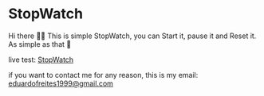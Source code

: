 # StopWatch

Hi there 👋🏼
This is simple StopWatch, you can Start it, pause it and Reset it. As simple as that 😬

live test: [StopWatch](https://edderest-production.up.railway.app)

if you want to contact me for any reason, this is my email: [eduardofreites1999@gmail.com](mailto:eduardofreites1999@gmail.com)
